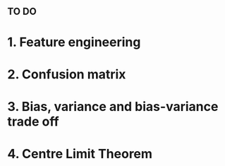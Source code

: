 ## TO DO

# 1. Feature engineering
# 2. Confusion matrix
# 3. Bias, variance and bias-variance trade off 
# 4. Centre Limit Theorem
